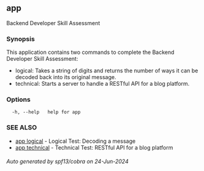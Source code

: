 ## app

Backend Developer Skill Assessment

### Synopsis

This application contains two commands to complete the Backend Developer Skill Assessment:
- logical: Takes a string of digits and returns the number of ways it can be decoded back into its original message.
- technical: Starts a server to handle a RESTful API for a blog platform.

### Options

```
  -h, --help   help for app
```

### SEE ALSO

* [app logical](app_logical.md)	 - Logical Test: Decoding a message
* [app technical](app_technical.md)	 - Technical Test: RESTful API for a blog platform

###### Auto generated by spf13/cobra on 24-Jun-2024
